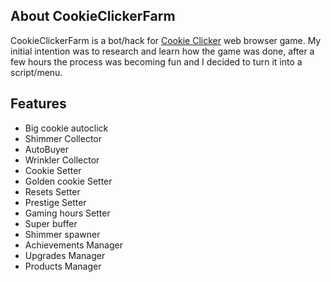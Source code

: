 ## About CookieClickerFarm

CookieClickerFarm is a bot/hack for [Cookie Clicker](http://orteil.dashnet.org/cookieclicker/) web browser game. My initial intention was to research and learn how the game was done, after a few hours the process was becoming fun and I decided to turn it into a script/menu.


## Features

- Big cookie autoclick
- Shimmer Collector
- AutoBuyer
- Wrinkler Collector
- Cookie Setter
- Golden cookie Setter
- Resets Setter
- Prestige Setter
- Gaming hours Setter
- Super buffer
- Shimmer spawner
- Achievements Manager
- Upgrades Manager
- Products Manager
